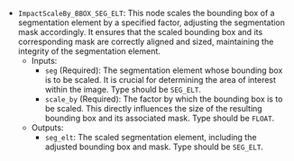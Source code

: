 - `ImpactScaleBy_BBOX_SEG_ELT`: This node scales the bounding box of a segmentation element by a specified factor, adjusting the segmentation mask accordingly. It ensures that the scaled bounding box and its corresponding mask are correctly aligned and sized, maintaining the integrity of the segmentation element.
    - Inputs:
        - `seg` (Required): The segmentation element whose bounding box is to be scaled. It is crucial for determining the area of interest within the image. Type should be `SEG_ELT`.
        - `scale_by` (Required): The factor by which the bounding box is to be scaled. This directly influences the size of the resulting bounding box and its associated mask. Type should be `FLOAT`.
    - Outputs:
        - `seg_elt`: The scaled segmentation element, including the adjusted bounding box and mask. Type should be `SEG_ELT`.
